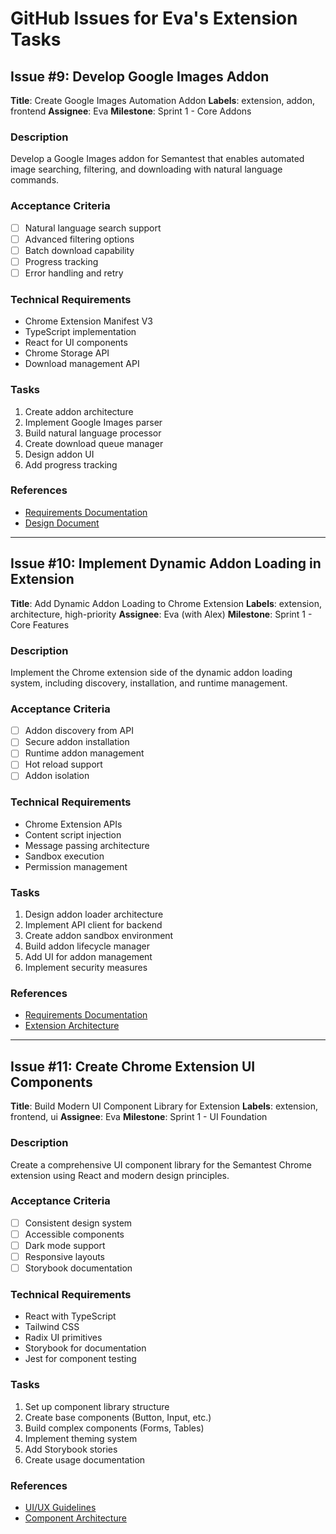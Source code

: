 # GitHub Issues for Eva's Extension Tasks

## Issue #9: Develop Google Images Addon
**Title**: Create Google Images Automation Addon
**Labels**: extension, addon, frontend
**Assignee**: Eva
**Milestone**: Sprint 1 - Core Addons

### Description
Develop a Google Images addon for Semantest that enables automated image searching, filtering, and downloading with natural language commands.

### Acceptance Criteria
- [ ] Natural language search support
- [ ] Advanced filtering options
- [ ] Batch download capability
- [ ] Progress tracking
- [ ] Error handling and retry

### Technical Requirements
- Chrome Extension Manifest V3
- TypeScript implementation
- React for UI components
- Chrome Storage API
- Download management API

### Tasks
1. Create addon architecture
2. Implement Google Images parser
3. Build natural language processor
4. Create download queue manager
5. Design addon UI
6. Add progress tracking

### References
- [Requirements Documentation](/requirements/eva-extension/google-images-addon/)
- [Design Document](/requirements/eva-extension/google-images-addon/design.md)

---

## Issue #10: Implement Dynamic Addon Loading in Extension
**Title**: Add Dynamic Addon Loading to Chrome Extension
**Labels**: extension, architecture, high-priority
**Assignee**: Eva (with Alex)
**Milestone**: Sprint 1 - Core Features

### Description
Implement the Chrome extension side of the dynamic addon loading system, including discovery, installation, and runtime management.

### Acceptance Criteria
- [ ] Addon discovery from API
- [ ] Secure addon installation
- [ ] Runtime addon management
- [ ] Hot reload support
- [ ] Addon isolation

### Technical Requirements
- Chrome Extension APIs
- Content script injection
- Message passing architecture
- Sandbox execution
- Permission management

### Tasks
1. Design addon loader architecture
2. Implement API client for backend
3. Create addon sandbox environment
4. Build addon lifecycle manager
5. Add UI for addon management
6. Implement security measures

### References
- [Requirements Documentation](/requirements/dynamic-addon-loading/)
- [Extension Architecture](/requirements/dynamic-addon-loading/design.md)

---

## Issue #11: Create Chrome Extension UI Components
**Title**: Build Modern UI Component Library for Extension
**Labels**: extension, frontend, ui
**Assignee**: Eva
**Milestone**: Sprint 1 - UI Foundation

### Description
Create a comprehensive UI component library for the Semantest Chrome extension using React and modern design principles.

### Acceptance Criteria
- [ ] Consistent design system
- [ ] Accessible components
- [ ] Dark mode support
- [ ] Responsive layouts
- [ ] Storybook documentation

### Technical Requirements
- React with TypeScript
- Tailwind CSS
- Radix UI primitives
- Storybook for documentation
- Jest for component testing

### Tasks
1. Set up component library structure
2. Create base components (Button, Input, etc.)
3. Build complex components (Forms, Tables)
4. Implement theming system
5. Add Storybook stories
6. Create usage documentation

### References
- [UI/UX Guidelines](/requirements/eva-extension/google-images-addon/design.md)
- [Component Architecture](/requirements/eva-extension/)